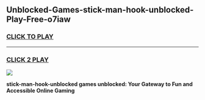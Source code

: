 
## Unblocked-Games-stick-man-hook-unblocked-Play-Free-o7iaw
<h3>
<a href="https://premium76.site?title=stick-man-hook-unblocked&ref=10A">CLICK TO PLAY</a></h3>
<hr>

<h3>
<a href="https://premium76.site?title=stick-man-hook-unblocked&ref=10A">CLICK 2 PLAY</a>
  
</h3>

<a href="https://premium76.site?title=stick-man-hook-unblocked&ref=10A"><img src="https://clearcache.store/games.png"></a>


**stick-man-hook-unblocked games unblocked: Your Gateway to Fun and Accessible Online Gaming**

